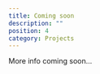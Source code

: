 ```yaml
---
title: Coming soon
description: ""
position: 4
category: Projects
---
```


More info coming soon...
